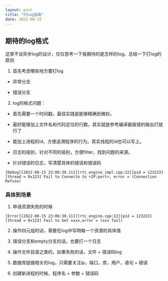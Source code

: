 ```yaml
---
layout: post
title: "打Log指南"
date: 2022-08-15
---
```


## 期待的log格式

这里不谈异步log的设计，仅仅思考一下我期待的是怎样的log。总结一下打log的原则

1. 首先考虑哪些地方要打log
  
  + 异常分支

  + 错误分支

2. log的格式问题：

  + 首先需要一个时间戳，最佳实践是能够精确到微妙。
 
  + 最好能够加上文件名和代码定位的行数。其实就是参考编译器报错的输出打就行了

  + 能加上进程的id，方便追溯程序的行为。其实线程的id也可以写上。

  + 日志的级别，针对不同的级别，方便filter，找到问题的来源。

  + 针对错误的日志，写清楚具体的错误和错误码
  ```
  [Debug][2022-08-15 23:06:30.111][rtc_engine_impl.cpp:22][pid = 123223][thread = 0x123] Fail to Connecto to <IP:port>, error = (Connection Refuse)
  ```
### 具体到场景

1. 申请资源失败的时候
```
[Error][2022-08-15 23:06:30.111][rtc_engine.cpp:22][pid = 123223][thread = 0x123] Fail to Get xxxx,error = (xxx fail)
```
2. 操作四元组的话，需要在log中写明每一个资源的具体值

3. 错误分支和empty分支的话，也要打一个日志

4. 操作文件目录之类的，如果失败的话，文件 + 错误码log

5. 数据库链接相关的log，只需要关注ip，端口，库，用户，语句 + 错误

6. 创建新进程的时候，程序名 + 参数 + 错误码

